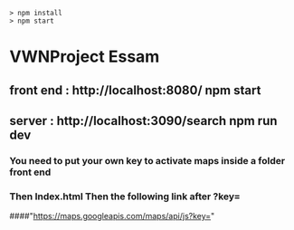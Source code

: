 ```
> npm install
> npm start
```
# VWNProject Essam
## front end : http://localhost:8080/        npm start
## server : http://localhost:3090/search     npm run dev
### You need to put your own key to activate maps inside a folder front end 
### Then Index.html Then the following link after ?key= 
####"https://maps.googleapis.com/maps/api/js?key="
